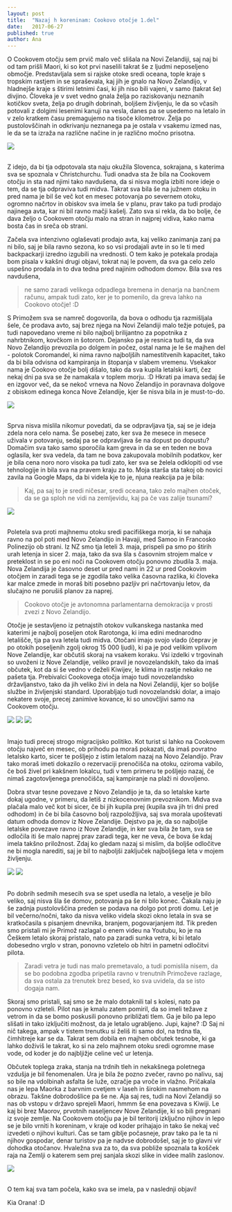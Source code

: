 ```yaml
---
layout: post
title:  "Nazaj h koreninam: Cookovo otočje 1.del"
date:   2017-06-27
published: true
author: Ana
---
```


<p class="intro"><span class="dropcap">O</span> Cookovem otočju sem prvič malo več slišala na Novi Zelandiji, saj naj bi od tam prišli Maori, ki so kot prvi naselili takrat še z ljudmi neposeljeno območje. Predstavljala sem si rajske otoke sredi oceana, tople kraje s tropskim rastjem in se spraševala, kaj jih je gnalo na Novo Zelandijo, v hladnejše kraje s štirimi letnimi časi, ki jih niso bili vajeni, v samo (takrat še) divjino. Človeka je v svet vedno gnala želja po raziskovanju neznanih kotičkov sveta, želja po drugih dobrinah, boljšem življenju, le da so včasih potovali z dolgimi lesenimi kanuji na vesla, danes pa se usedemo na letalo in v zelo kratkem času premagujemo na tisoče kilometrov. Želja po pustolovščinah in odkrivanju neznanega pa je ostala v vsakemu izmed nas, le da se ta izraža na različne načine in je različno močno prisotna. 
</p>

<div class="photoset-grid" data-layout="1"> 
    <img src="/assets/images/27cookislands1/maori.jpg" data-title="Kanuji s katerimi so Maori prišli na Novo Zelandijo prav iz Cookovega otočja." data-lightbox="gr1">
</div><br/>


Z idejo, da bi tja odpotovala sta naju okužila Slovenca, sokrajana, s katerima sva se spoznala v Christchurchu. Tudi onadva sta že bila na Cookovem otočju in sta nad njimi tako navdušena, da si nisva mogla izbiti nore ideje o tem, da se tja odpraviva tudi midva. Takrat sva bila še na južnem otoku in pred nama je bil še več kot en mesec potovanja po severnem otoku, ogromno načrtov in obiskov sva imela še v planu, prav tako pa tudi prodajo najinega avta, kar ni bil ravno mačji kašelj. Zato sva si rekla, da bo bolje, če dava željo o Cookovem otočju malo na stran in najprej vidiva, kako nama bosta čas in sreča ob strani.

Začela sva intenzivno oglaševati prodajo avta, kaj veliko zanimanja zanj pa ni bilo, saj je bila ravno sezona, ko so vsi prodajali avte in so le ti med backpackarji izredno izgubili na vrednosti. O tem kako je potekala prodaja bom pisala v kakšni drugi objavi, tokrat naj le povem, da sva ga celo zelo uspešno prodala in to dva tedna pred najinim odhodom domov. Bila sva res navdušena, 

<blockquote>ne samo zaradi velikega odpadlega bremena in denarja na bančnem računu, ampak tudi zato, ker je to pomenilo, da greva lahko na Cookovo otočje! :D </blockquote>

S Primožem sva se namreč dogovorila, da bova o odhodu tja razmišljala šele, če prodava avto, saj brez njega na Novi Zelandiji malo težje potuješ, pa tudi napovedano vreme ni bilo najbolj brilijantno za popotnika z nahrbtnikom, kovčkom in šotorom. Dejansko pa je resnica tudi ta, da sva Novo Zelandijo prevozila po dolgem in počez, ostal nama je le še majhen del - polotok Coromandel, ki nima ravno najboljših namestitvenih kapacitet, tako da bi bila odvisna od kampiranja in štopanja v slabem vremenu. Vsekakor nama je Cookovo otočje bolj dišalo, tako da sva kupila letalski karti, čez nekaj dni pa sva se že namakala v toplem morju. :D Hkrati pa imava sedaj še en izgovor več, da se nekoč vrneva na Novo Zelandijo in poravnava dolgove z obiskom edinega konca Nove Zelandije, kjer še nisva bila in je must-to-do.

<div class="photoset-grid" data-layout="1"> 
    <img src="/assets/images/27cookislands1/01.jpg" data-title="Iiiiiin greva spet na letalo! :D" data-lightbox="gr1">
</div><br/>

Sprva nisva mislila nikomur povedati, da se odpravljava tja, saj se je ideja zdela nora celo nama. Še posebej zato, ker sva že mesece in mesece uživala v potovanju, sedaj pa se odpravljava še na dopust po dopustu? Domačim sva tako samo sporočila kam greva in da se en teden ne bova oglasila, ker sva vedela, da tam ne bova zakupovala mobilnih podatkov, ker je bila cena noro noro visoka pa tudi zato, ker sva se želela odklopiti od vse tehnologije in bila sva na pravem kraju za to. Moja starša sta takoj ob novici zavila na Google Maps, da bi videla kje to je, njuna reakcija pa je bila: 

<blockquote>Kaj, pa saj to je sredi ničesar, sredi oceana, tako zelo majhen otoček, da se ga sploh ne vidi na zemljevidu, kaj pa če vas zalije tsunami? 
</blockquote>

<div class="photoset-grid" data-layout="1"> 
    <img src="/assets/images/27cookislands1/07.png" data-title="Potovalni načrt: Nova Zelandija - Rarotonga. Stric Google je zračunal malo daljšo pot." data-lightbox="gr1">
</div><br/>

Poletela sva proti majhnemu otoku sredi pacifiškega morja, ki se nahaja ravno na pol poti med Novo Zelandijo in Havaji, med Samoo in Francosko Polinezijo ob strani. Iz NZ smo tja leteli 3. maja, prispeli pa smo po štirih urah letenja in sicer 2. maja, tako da sva šla s časovnim strojem malce v preteklost in se po eni noči na Cookovem otočju ponovno zbudila 3. maja. Nova Zelandija je časovno deset ur pred nami in 22 ur pred Cookovim otočjem in zaradi tega se je zgodila tako velika časovna razlika, ki človeka kar malce zmede in moraš biti posebno pazljiv pri načrtovanju letov, da slučajno ne porušiš planov za naprej. 

<blockquote>Cookovo otočje je avtonomna parlamentarna demokracija v prosti zvezi z Novo Zelandijo.</blockquote> 

Otočje je sestavljeno iz petnajstih otokov vulkanskega nastanka med katerimi je najbolj poseljen otok Rarotonga, ki ima edini mednarodno letališče, tja pa sva letela tudi midva. Otočani imajo svojo vlado (čeprav je po otokih poseljenih zgolj okrog 15 000 ljudi), ki pa je pod velikim vplivom Nove Zelandije, kar občutiš skoraj na vsakem koraku. Vsi izdelki v trgovinah so uvoženi iz Nove Zelandije, veliko pravil je novozelandskih, tako da imaš občutek, kot da si še vedno v deželi Kiwijev, le klima in rastje nekako ne pašeta tja. Prebivalci Cookovega otočja imajo tudi novozelandsko državljanstvo, tako da jih veliko živi in dela na Novi Zelandiji, kjer so boljše službe in življenjski standard. Uporabljajo tudi novozelandski dolar, a imajo nekatere svoje, precej zanimive kovance, ki so unovčljivi samo na Cookovem otočju.

<div class="photoset-grid" data-layout="21"> 
    <img src="/assets/images/27cookislands1/05.jpg" data-title="Pogled na najbolj poseljen in hribvit otok Rarotonga." data-lightbox="gr1">
    <img src="/assets/images/27cookislands1/06.jpg" data-title="Drugi najbolj priljubljen otok je Aitutaki, ki ima menda najlepšo laguno na svetu. Midva se tja žal nisva odpravila, zaradi pomanjkanja časa, pa tudi notranji leti med otoki so izredno dragi." data-lightbox="gr1">
    <img src="/assets/images/27cookislands1/cookset15.jpg" data-title="Kovanci posebnih oblik, ki se uporabljajo na Cookovem otočju." data-lightbox="gr1">
</div><br/> 

Imajo tudi precej strogo migracijsko politiko. Kot turist si lahko na Cookovem otočju največ en mesec, ob prihodu pa moraš pokazati, da imaš povratno letalsko karto, sicer te pošljejo z istim letalom nazaj na Novo Zelandijo. Prav tako moraš imeti dokazilo o rezervaciji prenočišča na otoku, oziroma vabilo, če boš živel pri kakšnem lokalcu, tudi v tem primeru te pošljejo nazaj, če nimaš zagotovljenega prenočišča, saj kampiranje na plaži ni dovoljeno.

Dobra stvar tesne povezave z Novo Zelandijo je ta, da so letalske karte dokaj ugodne, v primeru, da letiš z nizkocenovnim prevoznikom. Midva sva plačala malo več kot bi sicer, če bi jih kupila prej (kupila sva jih tri dni pred odhodom) in če bi bila časovno bolj razpoložljiva, saj sva morala upoštevati datum odhoda domov iz Nove Zelandije. Dejstvo pa je, da so najboljše letalske povezave ravno iz Nove Zelandije, in ker sva bila že tam, sva se odločila iti še malo naprej prav zaradi tega, ker ne veva, če bova še kdaj imela takšno priložnost. Zdaj ko gledam nazaj si mislim, da boljše odločitve ne bi mogla narediti, saj je bil to najboljši zaključek najboljšega leta v mojem življenju.

<div class="photoset-grid" data-layout="2"> 
    <img src="/assets/images/27cookislands1/02.jpg" data-title="Sončni žarki zahajajočega sonca božajo notranjost letala ..." data-lightbox="gr1"> 
    <img src="/assets/images/27cookislands1/03.jpg" data-title="Oblaki popolnoma prekrivajo pogled na morje, v ozadju pa sončni zahod." data-lightbox="gr1">
</div><br/>

Po dobrih sedmih mesecih sva se spet usedla na letalo, a veselje je bilo veliko, saj nisva šla še domov, potovanja pa še ni bilo konec. Čakala naju je še zadnja pustolovščina preden se podava na dolgo pot proti domu. Let je bil večerno/nočni, tako da nisva veliko videla skozi okno letala in sva se kratkočasila s pisanjem dnevnika, branjem, pogovarjanjem itd. Tik preden smo pristali mi je Primož razlagal o enem videu na Youtubu, ko je na Češkem letalo skoraj pristalo, nato pa zaradi sunka vetra, ki bi letalo dobesedno vrglo v stran, ponovno vzletelo ob hitri in pametni odločitvi pilota. 

<blockquote>Zaradi vetra je tudi nas malo premetavalo, a tudi pomislila nisem, da se bo podobna zgodba pripetila ravno v trenutnih Primoževe razlage, da sva ostala za trenutek brez besed, ko sva uvidela, da se isto dogaja nam.
</blockquote>

Skoraj smo pristali, saj smo se že malo dotaknili tal s kolesi, nato pa ponovno vzleteli. Pilot nas je kmalu zatem pomiril, da so imeli težave z vetrom in da se bomo poskusili ponovno približati tlem. Ga je bilo pa lepo slišati in tako izključiti možnost, da je letalo ugrabljeno. Jupi, kajne? :D Saj ni nič takega, ampak v tistem trenutku si želiš iti samo dol, na trdna tla, čimhitreje kar se da. Takrat sem dobila en majhen občutek tesnobe, ki ga lahko doživiš le takrat, ko si na zelo majhnem otoku sredi ogromne mase vode, od koder je do najbljižje celine več ur letenja.

Občutek toplega zraka, stanja na trdnih tleh in nekakšnega poletnega vzdušja je bil fenomenalen. Ura je bila že pozno zvečer, ravno po nalivu, saj so bile na vdolbinah asfalta še luže, ozračje pa vroče in vlažno. Pričakala nas je lepa Maorka z barvnim cvetjem v laseh in širokim nasmehom na obrazu. Takšne dobrodošlice pa še ne. Aja saj res, tudi na Novi Zelandiji so nas ob vstopu v državo sprejeli Maori, hmmm še ena povezava s Kiwiji. Le kaj bi brez Maorov, prvotnih naseljencev Nove Zelandije, ki so bili pregnani iz svoje zemlje. Na Cookovem otočju pa je bil teritorij izključno njihov in lepo se je bilo vrniti h koreninam, v kraje od koder prihajajo in tako še nekaj več izvedeti o njihovi kulturi. Čas se tam giblje počasneje, prav tako pa le ta ni njihov gospodar, denar turistov pa je nadvse dobrodošel, saj je to glavni vir dohodka otočanov. Hvaležna sva za to, da sva pobliže spoznala ta košček raja na Zemlji o katerem sem prej sanjala skozi slike in videe malih zaslonov.

<div class="photoset-grid" data-layout="1"> 
    <img src="/assets/images/27cookislands1/04.jpg" data-title="Pristala sva na otok, oblečena še po novozelandsko, a srečna, da se je vse dobro izšlo, saj naju čaka samo veselje." data-lightbox="gr1">
</div><br/>

O tem kaj sva tam počela, kako sva se imela, pa v naslednji objavi!

Kia Orana! :D

